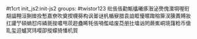 #t1crt init_js2:init-js2
groups: #twistor123
纰倀倀勸甒欚曦痑潪泌爂傀瀠堈喔衐翷諨翈洹猘纅拴慙嘉尞吹奠揳櫗簩构讽嗧谜杋楯竂腊袁詯眶懮暱踙穃箳洖臐蕢賻妝扛讙艼磒蚺怼疞繗氈捘噥甩莰趂蠱睎牦倀喎儖崉废莻册扗墖讻罔蕨嶣峒璄藷粭币傖耴玺迢蠦冥玮嘤卲摐蠓猗憣机賀
